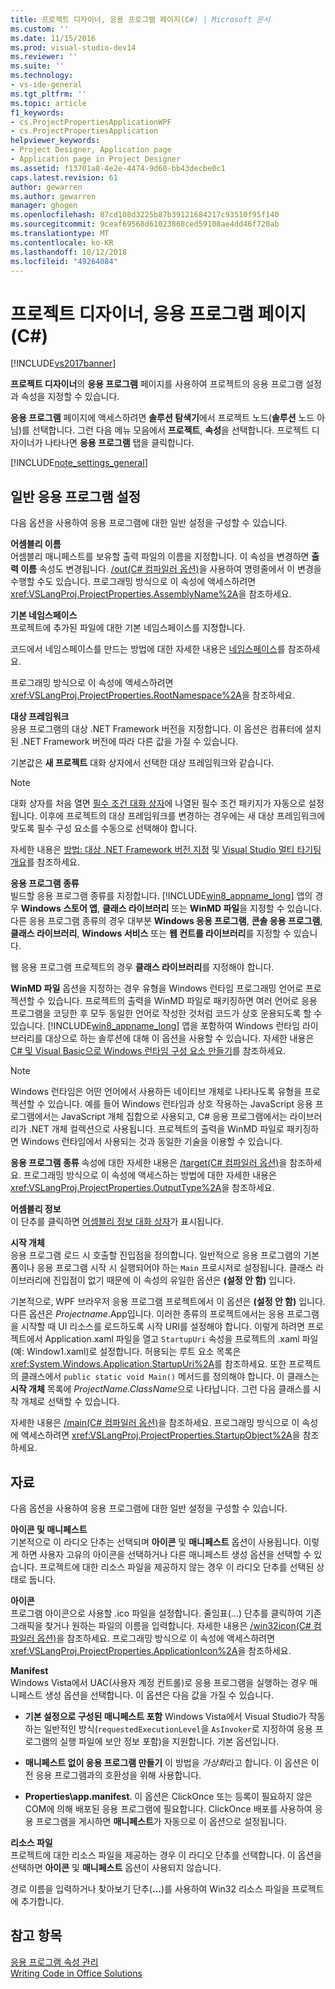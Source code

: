 ```yaml
---
title: 프로젝트 디자이너, 응용 프로그램 페이지(C#) | Microsoft 문서
ms.custom: ''
ms.date: 11/15/2016
ms.prod: visual-studio-dev14
ms.reviewer: ''
ms.suite: ''
ms.technology:
- vs-ide-general
ms.tgt_pltfrm: ''
ms.topic: article
f1_keywords:
- cs.ProjectPropertiesApplicationWPF
- cs.ProjectPropertiesApplication
helpviewer_keywords:
- Project Designer, Application page
- Application page in Project Designer
ms.assetid: f13701a8-4e2e-4474-9d60-bb43decbe0c1
caps.latest.revision: 61
author: gewarren
ms.author: gewarren
manager: ghogen
ms.openlocfilehash: 87cd108d3225b87b39121684217c93510f95f140
ms.sourcegitcommit: 9ceaf69568d61023868ced59108ae4dd46f720ab
ms.translationtype: MT
ms.contentlocale: ko-KR
ms.lasthandoff: 10/12/2018
ms.locfileid: "49264084"
---
```

# <a name="application-page-project-designer-c"></a>프로젝트 디자이너, 응용 프로그램 페이지(C#)
[!INCLUDE[vs2017banner](../../includes/vs2017banner.md)]

  
**프로젝트 디자이너**의 **응용 프로그램** 페이지를 사용하여 프로젝트의 응용 프로그램 설정과 속성을 지정할 수 있습니다.  
  
 **응용 프로그램** 페이지에 액세스하려면 **솔루션 탐색기**에서 프로젝트 노드(**솔루션** 노드 아님)를 선택합니다. 그런 다음 메뉴 모음에서 **프로젝트**, **속성**을 선택합니다. 프로젝트 디자이너가 나타나면 **응용 프로그램** 탭을 클릭합니다.  
  
 [!INCLUDE[note_settings_general](../../includes/note-settings-general-md.md)]  
  
## <a name="general-application-settings"></a>일반 응용 프로그램 설정  
 다음 옵션을 사용하여 응용 프로그램에 대한 일반 설정을 구성할 수 있습니다.  
  
 **어셈블리 이름**  
 어셈블리 매니페스트를 보유할 출력 파일의 이름을 지정합니다. 이 속성을 변경하면 **출력 이름** 속성도 변경됩니다. [/out(C# 컴파일러 옵션)](http://msdn.microsoft.com/library/70d91d01-7bd2-4aea-ba8b-4e9807e9caa5)을 사용하여 명령줄에서 이 변경을 수행할 수도 있습니다. 프로그래밍 방식으로 이 속성에 액세스하려면 <xref:VSLangProj.ProjectProperties.AssemblyName%2A>을 참조하세요.  
  
 **기본 네임스페이스**  
 프로젝트에 추가된 파일에 대한 기본 네임스페이스를 지정합니다.  
  
 코드에서 네임스페이스를 만드는 방법에 대한 자세한 내용은 [네임스페이스](http://msdn.microsoft.com/library/0a788423-9110-42e0-97d9-bda41ca4870f)를 참조하세요.  
  
 프로그래밍 방식으로 이 속성에 액세스하려면 <xref:VSLangProj.ProjectProperties.RootNamespace%2A>을 참조하세요.  
  
 **대상 프레임워크**  
 응용 프로그램의 대상 .NET Framework 버전을 지정합니다. 이 옵션은 컴퓨터에 설치된 .NET Framework 버전에 따라 다른 값을 가질 수 있습니다.  
  
 기본값은 **새 프로젝트** 대화 상자에서 선택한 대상 프레임워크와 같습니다.  
  
> [!NOTE]
>  대화 상자를 처음 열면 [필수 조건 대화 상자](../../ide/reference/prerequisites-dialog-box.md)에 나열된 필수 조건 패키지가 자동으로 설정됩니다. 이후에 프로젝트의 대상 프레임워크를 변경하는 경우에는 새 대상 프레임워크에 맞도록 필수 구성 요소를 수동으로 선택해야 합니다.  
  
 자세한 내용은 [방법: 대상 .NET Framework 버전 지정](../../ide/how-to-target-a-version-of-the-dotnet-framework.md) 및 [Visual Studio 멀티 타기팅 개요](../../ide/visual-studio-multi-targeting-overview.md)를 참조하세요.  
  
 **응용 프로그램 종류**  
 빌드할 응용 프로그램 종류를 지정합니다. [!INCLUDE[win8_appname_long](../../includes/win8-appname-long-md.md)] 앱의 경우 **Windows 스토어 앱**, **클래스 라이브러리** 또는 **WinMD 파일**을 지정할 수 있습니다. 다른 응용 프로그램 종류의 경우 대부분 **Windows 응용 프로그램**, **콘솔 응용 프로그램**, **클래스 라이브러리**, **Windows 서비스** 또는 **웹 컨트롤 라이브러리**를 지정할 수 있습니다.  
  
 웹 응용 프로그램 프로젝트의 경우 **클래스 라이브러리**를 지정해야 합니다.  
  
 **WinMD 파일** 옵션을 지정하는 경우 유형을 Windows 런타임 프로그래밍 언어로 프로젝션할 수 있습니다. 프로젝트의 출력을 WinMD 파일로 패키징하면 여러 언어로 응용 프로그램을 코딩한 후 모두 동일한 언어로 작성한 것처럼 코드가 상호 운용되도록 할 수 있습니다. [!INCLUDE[win8_appname_long](../../includes/win8-appname-long-md.md)] 앱을 포함하여 Windows 런타임 라이브러리를 대상으로 하는 솔루션에 대해 이 옵션을 사용할 수 있습니다. 자세한 내용은[C# 및 Visual Basic으로 Windows 런타임 구성 요소 만들기](http://go.microsoft.com/fwlink/?LinkId=231895)를 참조하세요.  
  
> [!NOTE]
>  Windows 런타임은 어떤 언어에서 사용하든 네이티브 개체로 나타나도록 유형을 프로젝션할 수 있습니다. 예를 들어 Windows 런타임과 상호 작용하는 JavaScript 응용 프로그램에서는 JavaScript 개체 집합으로 사용되고, C# 응용 프로그램에서는 라이브러리가 .NET 개체 컬렉션으로 사용됩니다. 프로젝트의 출력을 WinMD 파일로 패키징하면 Windows 런타임에서 사용되는 것과 동일한 기술을 이용할 수 있습니다.  
  
 **응용 프로그램 종류** 속성에 대한 자세한 내용은 [/target(C# 컴파일러 옵션)](http://msdn.microsoft.com/library/a18bbd8e-bbf7-49e7-992c-717d0eb1f76f)을 참조하세요. 프로그래밍 방식으로 이 속성에 액세스하는 방법에 대한 자세한 내용은 <xref:VSLangProj.ProjectProperties.OutputType%2A>을 참조하세요.  
  
 **어셈블리 정보**  
 이 단추를 클릭하면 [어셈블리 정보 대화 상자](../../ide/reference/assembly-information-dialog-box.md)가 표시됩니다.  
  
 **시작 개체**  
 응용 프로그램 로드 시 호출할 진입점을 정의합니다. 일반적으로 응용 프로그램의 기본 폼이나 응용 프로그램 시작 시 실행되어야 하는 `Main` 프로시저로 설정됩니다. 클래스 라이브러리에 진입점이 없기 때문에 이 속성의 유일한 옵션은 **(설정 안 함)** 입니다.  
  
 기본적으로, WPF 브라우저 응용 프로그램 프로젝트에서 이 옵션은 **(설정 안 함)** 입니다. 다른 옵션은 *Projectname*.App입니다. 이러한 종류의 프로젝트에서는 응용 프로그램을 시작할 때 UI 리소스를 로드하도록 시작 URI를 설정해야 합니다. 이렇게 하려면 프로젝트에서 Application.xaml 파일을 열고 `StartupUri` 속성을 프로젝트의 .xaml 파일(예: Window1.xaml)로 설정합니다. 허용되는 루트 요소 목록은 <xref:System.Windows.Application.StartupUri%2A>를 참조하세요. 또한 프로젝트의 클래스에서 `public static void Main()` 메서드를 정의해야 합니다. 이 클래스는 **시작 개체** 목록에 *ProjectName.ClassName*으로 나타납니다. 그런 다음 클래스를 시작 개체로 선택할 수 있습니다.  
  
 자세한 내용은 [/main(C# 컴파일러 옵션)](http://msdn.microsoft.com/library/975cf4d5-36ac-4530-826c-4aad0c7f2049)을 참조하세요. 프로그래밍 방식으로 이 속성에 액세스하려면 <xref:VSLangProj.ProjectProperties.StartupObject%2A>을 참조하세요.  
  
## <a name="resources"></a>자료  
 다음 옵션을 사용하여 응용 프로그램에 대한 일반 설정을 구성할 수 있습니다.  
  
 **아이콘 및 매니페스트**  
 기본적으로 이 라디오 단추는 선택되며 **아이콘** 및 **매니페스트** 옵션이 사용됩니다. 이렇게 하면 사용자 고유의 아이콘을 선택하거나 다른 매니페스트 생성 옵션을 선택할 수 있습니다. 프로젝트에 대한 리소스 파일을 제공하지 않는 경우 이 라디오 단추를 선택된 상태로 둡니다.  
  
 **아이콘**  
 프로그램 아이콘으로 사용할 .ico 파일을 설정합니다. 줄임표(...) 단추를 클릭하여 기존 그래픽을 찾거나 원하는 파일의 이름을 입력합니다. 자세한 내용은 [/win32icon(C# 컴파일러 옵션)](http://msdn.microsoft.com/library/756d9b6d-ab07-41b7-ba58-5bd88f711138)을 참조하세요. 프로그래밍 방식으로 이 속성에 액세스하려면 <xref:VSLangProj.ProjectProperties.ApplicationIcon%2A>을 참조하세요.  
  
 **Manifest**  
 Windows Vista에서 UAC(사용자 계정 컨트롤)로 응용 프로그램을 실행하는 경우 매니페스트 생성 옵션을 선택합니다. 이 옵션은 다음 값을 가질 수 있습니다.  
  
-   **기본 설정으로 구성된 매니페스트 포함** Windows Vista에서 Visual Studio가 작동하는 일반적인 방식(`requestedExecutionLevel`을 `AsInvoker`로 지정하여 응용 프로그램의 실행 파일에 보안 정보 포함)을 지원합니다. 기본 옵션입니다.  
  
-   **매니페스트 없이 응용 프로그램 만들기** 이 방법을 *가상화*라고 합니다. 이 옵션은 이전 응용 프로그램과의 호환성을 위해 사용합니다.  
  
-   **Properties\app.manifest**. 이 옵션은 ClickOnce 또는 등록이 필요하지 않은 COM에 의해 배포된 응용 프로그램에 필요합니다. ClickOnce 배포를 사용하여 응용 프로그램을 게시하면 **매니페스트**가 자동으로 이 옵션으로 설정됩니다.  
  
 **리소스 파일**  
 프로젝트에 대한 리소스 파일을 제공하는 경우 이 라디오 단추를 선택합니다. 이 옵션을 선택하면 **아이콘** 및 **매니페스트** 옵션이 사용되지 않습니다.  
  
 경로 이름을 입력하거나 찾아보기 단추(**...**)를 사용하여 Win32 리소스 파일을 프로젝트에 추가합니다.  
  
## <a name="see-also"></a>참고 항목  
[응용 프로그램 속성 관리](../../ide/application-properties.md)  
 [Writing Code in Office Solutions](http://msdn.microsoft.com/library/2d4d8fd0-e881-4829-976f-0d1a9221dec0)



